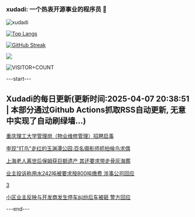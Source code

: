 ### xudadi: 一个热衷开源事业的程序员 👋

![xudadi](https://github-readme-stats-git-masterorgs-github-readme-stats-team.vercel.app/api?username=xudadi)

[![Top Langs](https://github-readme-stats.vercel.app/api/top-langs/?username=xudadi)](https://github.com/anuraghazra/github-readme-stats)

[![GitHub Streak](https://streak-stats.demolab.com?user=xudadi&locale=zh_Hans)](https://git.io/streak-stats)

![](https://raw.githubusercontent.com/xudadi/xudadi/main/assets/github-contribution-grid-snake.svg)

![VISITOR+COUNT](https://komarev.com/ghpvc/?username=xudadi&label=VISITOR+COUNT)


---start---

## Xudadi的每日更新(更新时间:2025-04-07 20:38:51 | 本部分通过Github Actions抓取RSS自动更新, 无意中实现了自动刷绿墙...)

[重庆理工大学管理岗（物业维修管理）招聘启事](https://www.gongkaoleida.com/article/2348192)

[李现"打鸟"走红的玉渊潭公园:百名摄影师抓拍候鸟求偶](https://m.163.com/news/article/JSGG2RVQ051492T3.html)

[上海老人离世后保姆获巨额遗产 其还要求带走骨灰海葬](https://m.163.com/news/article/JSA07V8J055040N3.html)

[业主投诉称用水242吨被要求按800吨缴费 涉事公司回应](https://m.163.com/news/article/JSG6QDR10514R9P4.html)

[3](https://m.163.com/touch/news/sub/domestic)

[小区业主反映与开发商发生停车纠纷后车被砸 警方回应](https://m.163.com/news/article/JSG8CVO7051492T3.html)

---end---
